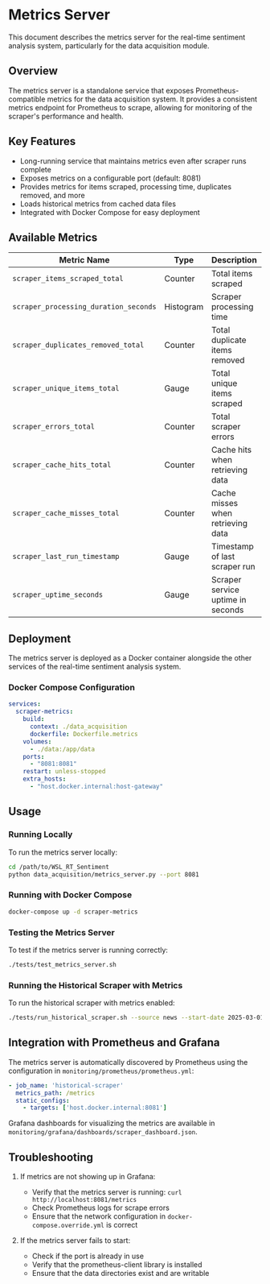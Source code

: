 # Metrics Server

This document describes the metrics server for the real-time sentiment analysis system, particularly for the data acquisition module.

## Overview

The metrics server is a standalone service that exposes Prometheus-compatible metrics for the data acquisition system. It provides a consistent metrics endpoint for Prometheus to scrape, allowing for monitoring of the scraper's performance and health.

## Key Features

- Long-running service that maintains metrics even after scraper runs complete
- Exposes metrics on a configurable port (default: 8081)
- Provides metrics for items scraped, processing time, duplicates removed, and more
- Loads historical metrics from cached data files
- Integrated with Docker Compose for easy deployment

## Available Metrics

| Metric Name | Type | Description | Labels |
|-------------|------|-------------|--------|
| `scraper_items_scraped_total` | Counter | Total items scraped | `source` |
| `scraper_processing_duration_seconds` | Histogram | Scraper processing time | `source` |
| `scraper_duplicates_removed_total` | Counter | Total duplicate items removed | `source` |
| `scraper_unique_items_total` | Gauge | Total unique items scraped | `source` |
| `scraper_errors_total` | Counter | Total scraper errors | `source`, `error_type` |
| `scraper_cache_hits_total` | Counter | Cache hits when retrieving data | `source` |
| `scraper_cache_misses_total` | Counter | Cache misses when retrieving data | `source` |
| `scraper_last_run_timestamp` | Gauge | Timestamp of last scraper run | `source` |
| `scraper_uptime_seconds` | Gauge | Scraper service uptime in seconds | |

## Deployment

The metrics server is deployed as a Docker container alongside the other services of the real-time sentiment analysis system.

### Docker Compose Configuration

```yaml
services:
  scraper-metrics:
    build:
      context: ./data_acquisition
      dockerfile: Dockerfile.metrics
    volumes:
      - ./data:/app/data
    ports:
      - "8081:8081"
    restart: unless-stopped
    extra_hosts:
      - "host.docker.internal:host-gateway"
```

## Usage

### Running Locally

To run the metrics server locally:

```bash
cd /path/to/WSL_RT_Sentiment
python data_acquisition/metrics_server.py --port 8081
```

### Running with Docker Compose

```bash
docker-compose up -d scraper-metrics
```

### Testing the Metrics Server

To test if the metrics server is running correctly:

```bash
./tests/test_metrics_server.sh
```

### Running the Historical Scraper with Metrics

To run the historical scraper with metrics enabled:

```bash
./tests/run_historical_scraper.sh --source news --start-date 2025-03-01 --end-date 2025-04-01
```

## Integration with Prometheus and Grafana

The metrics server is automatically discovered by Prometheus using the configuration in `monitoring/prometheus/prometheus.yml`:

```yaml
- job_name: 'historical-scraper'
  metrics_path: /metrics
  static_configs:
    - targets: ['host.docker.internal:8081']
```

Grafana dashboards for visualizing the metrics are available in `monitoring/grafana/dashboards/scraper_dashboard.json`.

## Troubleshooting

1. If metrics are not showing up in Grafana:
   - Verify that the metrics server is running: `curl http://localhost:8081/metrics`
   - Check Prometheus logs for scrape errors
   - Ensure that the network configuration in `docker-compose.override.yml` is correct

2. If the metrics server fails to start:
   - Check if the port is already in use
   - Verify that the prometheus-client library is installed
   - Ensure that the data directories exist and are writable